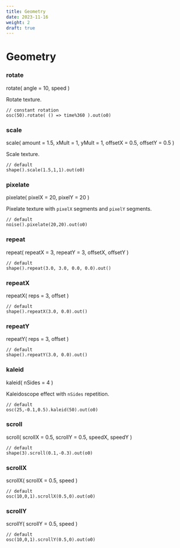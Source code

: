 ```yaml
---
title: Geometry
date: 2023-11-16
weight: 2
draft: true
---
```

# Geometry

### rotate
rotate( angle = 10, speed )

Rotate texture.
```hydra
// constant rotation
osc(50).rotate( () => time%360 ).out(o0)
```

### scale
scale( amount = 1.5, xMult = 1, yMult = 1, offsetX = 0.5, offsetY = 0.5 )

Scale texture.
```hydra
// default
shape().scale(1.5,1,1).out(o0)
```

### pixelate
pixelate( pixelX = 20, pixelY = 20 )

Pixelate texture with `pixelX` segments and `pixelY` segments.
```hydra
// default
noise().pixelate(20,20).out(o0)
```

### repeat
repeat( repeatX = 3, repeatY = 3, offsetX, offsetY )

```hydra
// default
shape().repeat(3.0, 3.0, 0.0, 0.0).out()
```

### repeatX
repeatX( reps = 3, offset )

```hydra
// default
shape().repeatX(3.0, 0.0).out()
```

### repeatY
repeatY( reps = 3, offset )

```hydra
// default
shape().repeatY(3.0, 0.0).out()
```

### kaleid
kaleid( nSides = 4 )

Kaleidoscope effect with `nSides` repetition.
```hydra
// default
osc(25,-0.1,0.5).kaleid(50).out(o0)
```

### scroll
scroll( scrollX = 0.5, scrollY = 0.5, speedX, speedY )

```hydra
// default
shape(3).scroll(0.1,-0.3).out(o0)
```

### scrollX
scrollX( scrollX = 0.5, speed )

```hydra
// default
osc(10,0,1).scrollX(0.5,0).out(o0)
```

### scrollY
scrollY( scrollY = 0.5, speed )

```hydra
// default
osc(10,0,1).scrollY(0.5,0).out(o0)
```
